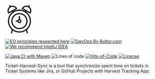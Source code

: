 <img alt="Alarm logo" src="alarm.svg" width="92px"/>

[![EO principles respected here](https://www.elegantobjects.org/badge.svg)](https://www.elegantobjects.org)
[![DevOps By Rultor.com](https://www.rultor.com/b/yegor256/rultor)](https://www.rultor.com/p/yegor256/rultor)
[![We recommend IntelliJ IDEA](https://www.elegantobjects.org/intellij-idea.svg)](https://www.jetbrains.com/idea/)


[![Java CI with Maven](https://github.com/h1alexbel/ticket-harvest-sync/actions/workflows/maven.yml/badge.svg)](https://github.com/h1alexbel/ticket-harvest-sync/actions/workflows/maven.yml)
![Lines of code](https://img.shields.io/tokei/lines/github/h1alexbel/ticket-harvest-sync)
[![Hits-of-Code](https://hitsofcode.com/github/h1alexbel/ticket-harvest-sync)](https://hitsofcode.com/view/github/h1alexbel/ticket-harvest-sync)
[![License](https://img.shields.io/badge/license-MIT-green.svg)](https://github.com/h1alexbel/ticketsyncs/blob/master/LICENSE)

Ticket-Harvest-Sync is a tool that synchronize spent time on tickets in Ticket Systems like Jira, or GitHub Projects with Harvest Tracking App.